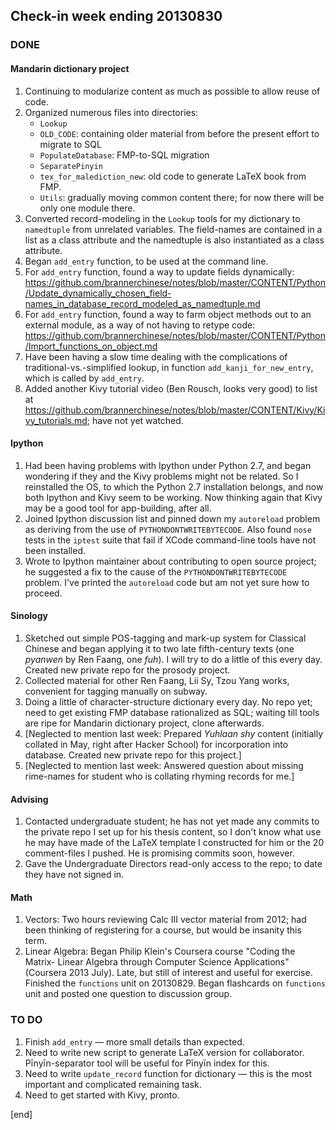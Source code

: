 ## Check-in week ending 20130830

### **DONE**

#### Mandarin dictionary project

  1. Continuing to modularize content as much as possible to allow reuse of code. 
  1. Organized numerous files into directories:
       * `Lookup`
       * `OLD_CODE`: containing older material from before the present effort to migrate to SQL
       * `PopulateDatabase`: FMP-to-SQL migration
       * `SeparatePinyin`
       * `tex_for_malediction_new`: old code to generate LaTeX book from FMP.
       * `Utils`: gradually moving common content there; for now there will be only one module there.
  1. Converted record-modeling in the `Lookup` tools for my dictionary to `namedtuple` from unrelated variables. The field-names are contained in a list as a class attribute and the namedtuple is also instantiated as a class attribute.
  1. Began `add_entry` function, to be used at the command line.
  1. For `add_entry` function, found a way to update fields dynamically: https://github.com/brannerchinese/notes/blob/master/CONTENT/Python/Update_dynamically_chosen_field-names_in_database_record_modeled_as_namedtuple.md
  1. For `add_entry` function, found a way to farm object methods out to an external module, as a way of not having to retype code: https://github.com/brannerchinese/notes/blob/master/CONTENT/Python/Import_functions_on_object.md
  1. Have been having a slow time dealing with the complications of traditional-vs.-simplified lookup, in function `add_kanji_for_new_entry`, which is called by `add_entry`.
  1. Added another Kivy tutorial video (Ben Rousch, looks very good) to list at https://github.com/brannerchinese/notes/blob/master/CONTENT/Kivy/Kivy_tutorials.md; have not yet watched.

#### Ipython

  1. Had been having problems with Ipython under Python 2.7, and began wondering if they and the Kivy problems might not be related. So I reinstalled the OS, to which the Python 2.7 installation belongs, and now both Ipython and Kivy seem to be working. Now thinking again that Kivy may be a good tool for app-building, after all.
  1. Joined Ipython discussion list and pinned down my `autoreload` problem as deriving from the use of `PYTHONDONTWRITEBYTECODE`. Also found `nose` tests in the `iptest` suite that fail if XCode command-line tools have not been installed. 
  1. Wrote to Ipython maintainer about contributing to open source project; he suggested a fix to the cause of the `PYTHONDONTWRITEBYTECODE` problem. I've printed the `autoreload` code but am not yet sure how to proceed.
 
#### Sinology

  1. Sketched out simple POS-tagging and mark-up system for Classical Chinese and began applying it to two late fifth-century texts (one *pyanwen* by Ren Faang, one *fuh*). I will try to do a little of this every day. Created new private repo for the prosody project.
  1. Collected material for other Ren Faang, Lii Sy, Tzou Yang works, convenient for tagging manually on subway.
  1. Doing a little of character-structure dictionary every day. No repo yet; need to get existing FMP database rationalized as SQL; waiting till tools are ripe for Mandarin dictionary project, clone afterwards. 
  1. [Neglected to mention last week: Prepared _Yuhlaan shy_ content (initially collated in May, right after Hacker School) for incorporation into database. Created new private repo for this project.]
  1. [Neglected to mention last week: Answered question about missing rime-names for student who is collating rhyming records for me.]

#### Advising

  1. Contacted undergraduate student; he has not yet made any commits to the private repo I set up for his thesis content, so I don't know what use he may have made of the LaTeX template I constructed for him or the 20 comment-files I pushed. He is promising commits soon, however.
  1. Gave the Undergraduate Directors read-only access to the repo; to date they have not signed in.
     
#### Math
   
  1. Vectors: Two hours reviewing Calc III vector material from 2012; had been thinking of registering for a course, but would be insanity this term.
  2. Linear Algebra: Began Philip Klein's Coursera course "Coding the Matrix- Linear Algebra through Computer Science Applications" (Coursera 2013 July). Late, but still of interest and useful for exercise. Finished the `functions` unit on 20130829. Began flashcards on `functions` unit and posted one question to discussion group.

### **TO DO**

  1. Finish `add_entry` — more small details than expected.
  1. Need to write new script to generate LaTeX version for collaborator. Pīnyīn-separator tool will be useful for Pīnyīn index for this.
  1. Need to write `update_record` function for dictionary — this is the most important and complicated remaining task.
  1. Need to get started with Kivy, pronto.

[end]
